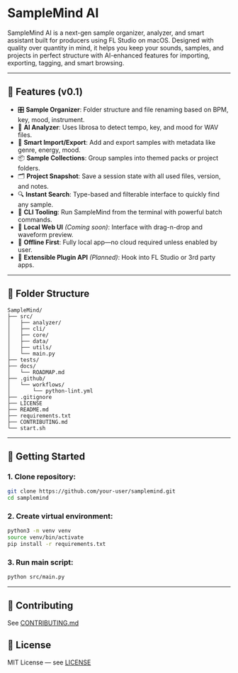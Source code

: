 # SampleMind AI

SampleMind AI is a next-gen sample organizer, analyzer, and smart assistant built for producers using FL Studio on macOS. Designed with quality over quantity in mind, it helps you keep your sounds, samples, and projects in perfect structure with AI-enhanced features for importing, exporting, tagging, and smart browsing.

---

## 🔧 Features (v0.1)

- 🎛️ **Sample Organizer**: Folder structure and file renaming based on BPM, key, mood, instrument.
- 🧠 **AI Analyzer**: Uses librosa to detect tempo, key, and mood for WAV files.
- 📂 **Smart Import/Export**: Add and export samples with metadata like genre, energy, mood.
- 📦 **Sample Collections**: Group samples into themed packs or project folders.
- 🗂️ **Project Snapshot**: Save a session state with all used files, version, and notes.
- 🔍 **Instant Search**: Type-based and filterable interface to quickly find any sample.
- 🚀 **CLI Tooling**: Run SampleMind from the terminal with powerful batch commands.
- 📡 **Local Web UI** *(Coming soon)*: Interface with drag-n-drop and waveform preview.
- 🔐 **Offline First**: Fully local app—no cloud required unless enabled by user.
- 🎯 **Extensible Plugin API** *(Planned)*: Hook into FL Studio or 3rd party apps.

---

## 📁 Folder Structure
```
SampleMind/
├── src/
│   ├── analyzer/
│   ├── cli/
│   ├── core/
│   ├── data/
│   ├── utils/
│   └── main.py
├── tests/
├── docs/
│   └── ROADMAP.md
├── .github/
│   └── workflows/
│       └── python-lint.yml
├── .gitignore
├── LICENSE
├── README.md
├── requirements.txt
├── CONTRIBUTING.md
└── start.sh
```

---

## 🚀 Getting Started

### 1. Clone repository:
```bash
git clone https://github.com/your-user/samplemind.git
cd samplemind
```

### 2. Create virtual environment:
```bash
python3 -m venv venv
source venv/bin/activate
pip install -r requirements.txt
```

### 3. Run main script:
```bash
python src/main.py
```

---

## 🤝 Contributing
See [CONTRIBUTING.md](CONTRIBUTING.md)

## 📜 License
MIT License — see [LICENSE](LICENSE)
